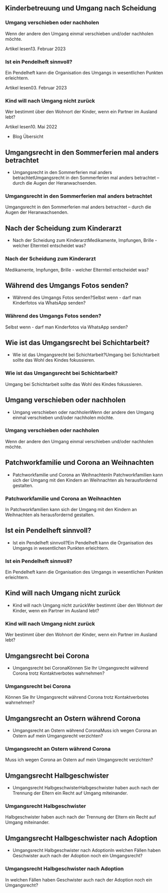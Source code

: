 ## Kinderbetreuung und Umgang nach Scheidung

### Umgang verschieben oder nachholen

Wenn der andere den Umgang einmal verschieben und/oder nachholen möchte.

Artikel lesen13. Februar 2023

### Ist ein Pendelheft sinnvoll?

Ein Pendelheft kann die Organisation des Umgangs in wesentlichen Punkten erleichtern.

Artikel lesen03. Februar 2023

### Kind will nach Umgang nicht zurück

Wer bestimmt über den Wohnort der Kinder, wenn ein Partner im Ausland lebt?

Artikel lesen10. Mai 2022

- Blog Übersicht

## Umgangsrecht in den Sommerferien mal anders betrachtet

- Umgangsrecht in den Sommerferien mal anders betrachtetUmgangsrecht in den Sommerferien mal anders betrachtet – durch die Augen der Heranwachsenden.

### Umgangsrecht in den Sommerferien mal anders betrachtet

Umgangsrecht in den Sommerferien mal anders betrachtet – durch die Augen der Heranwachsenden.

## Nach der Scheidung zum Kinderarzt

- Nach der Scheidung zum KinderarztMedikamente, Impfungen, Brille - welcher Elternteil entscheidet was?

### Nach der Scheidung zum Kinderarzt

Medikamente, Impfungen, Brille - welcher Elternteil entscheidet was?

## Während des Umgangs Fotos senden?

- Während des Umgangs Fotos senden?Selbst wenn - darf man Kinderfotos via WhatsApp senden?

### Während des Umgangs Fotos senden?

Selbst wenn - darf man Kinderfotos via WhatsApp senden?

## Wie ist das Umgangsrecht bei Schichtarbeit?

- Wie ist das Umgangsrecht bei Schichtarbeit?Umgang bei Schichtarbeit sollte das Wohl des Kindes fokussieren.

### Wie ist das Umgangsrecht bei Schichtarbeit?

Umgang bei Schichtarbeit sollte das Wohl des Kindes fokussieren.

## Umgang verschieben oder nachholen

- Umgang verschieben oder nachholenWenn der andere den Umgang einmal verschieben und/oder nachholen möchte.

### Umgang verschieben oder nachholen

Wenn der andere den Umgang einmal verschieben und/oder nachholen möchte.

## Patchworkfamilie und Corona an Weihnachten

- Patchworkfamilie und Corona an WeihnachtenIn Patchworkfamilien kann sich der Umgang mit den Kindern an Weihnachten als herausfordernd gestalten.

### Patchworkfamilie und Corona an Weihnachten

In Patchworkfamilien kann sich der Umgang mit den Kindern an Weihnachten als herausfordernd gestalten.

## Ist ein Pendelheft sinnvoll?

- Ist ein Pendelheft sinnvoll?Ein Pendelheft kann die Organisation des Umgangs in wesentlichen Punkten erleichtern.

### Ist ein Pendelheft sinnvoll?

Ein Pendelheft kann die Organisation des Umgangs in wesentlichen Punkten erleichtern.

## Kind will nach Umgang nicht zurück

- Kind will nach Umgang nicht zurückWer bestimmt über den Wohnort der Kinder, wenn ein Partner im Ausland lebt?

### Kind will nach Umgang nicht zurück

Wer bestimmt über den Wohnort der Kinder, wenn ein Partner im Ausland lebt?

## Umgangsrecht bei Corona

- Umgangsrecht bei CoronaKönnen Sie Ihr Umgangsrecht während Corona trotz Kontaktverbotes wahrnehmen?

### Umgangsrecht bei Corona

Können Sie Ihr Umgangsrecht während Corona trotz Kontaktverbotes wahrnehmen?

## Umgangsrecht an Ostern während Corona

- Umgangsrecht an Ostern während CoronaMuss ich wegen Corona an Ostern auf mein Umgangsrecht verzichten?

### Umgangsrecht an Ostern während Corona

Muss ich wegen Corona an Ostern auf mein Umgangsrecht verzichten?

## Umgangsrecht Halbgeschwister

- Umgangsrecht HalbgeschwisterHalbgeschwister haben auch nach der Trennung der Eltern ein Recht auf Umgang miteinander.

### Umgangsrecht Halbgeschwister

Halbgeschwister haben auch nach der Trennung der Eltern ein Recht auf Umgang miteinander.

## Umgangsrecht Halbgeschwister nach Adoption

- Umgangsrecht Halbgeschwister nach AdoptionIn welchen Fällen haben Geschwister auch nach der Adoption noch ein Umgangsrecht?

### Umgangsrecht Halbgeschwister nach Adoption

In welchen Fällen haben Geschwister auch nach der Adoption noch ein Umgangsrecht?